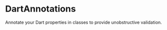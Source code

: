 DartAnnotations
===============

Annotate your Dart properties in classes to provide unobstructive validation.

